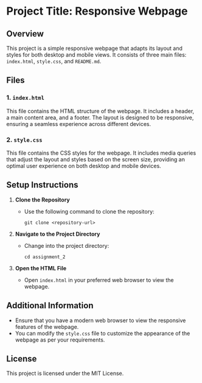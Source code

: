 # Project Title: Responsive Webpage

## Overview
This project is a simple responsive webpage that adapts its layout and styles for both desktop and mobile views. It consists of three main files: `index.html`, `style.css`, and `README.md`.

## Files

### 1. `index.html`
This file contains the HTML structure of the webpage. It includes a header, a main content area, and a footer. The layout is designed to be responsive, ensuring a seamless experience across different devices.

### 2. `style.css`
This file contains the CSS styles for the webpage. It includes media queries that adjust the layout and styles based on the screen size, providing an optimal user experience on both desktop and mobile devices.

## Setup Instructions
1. **Clone the Repository**
   - Use the following command to clone the repository:
     ```
     git clone <repository-url>
     ```

2. **Navigate to the Project Directory**
   - Change into the project directory:
     ```
     cd assignment_2
     ```

3. **Open the HTML File**
   - Open `index.html` in your preferred web browser to view the webpage.

## Additional Information
- Ensure that you have a modern web browser to view the responsive features of the webpage.
- You can modify the `style.css` file to customize the appearance of the webpage as per your requirements.

## License
This project is licensed under the MIT License.